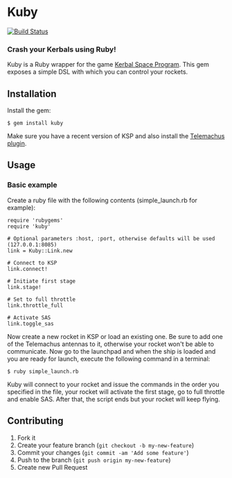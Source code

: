 # Kuby

[![Build Status](https://travis-ci.org/rrooding/kuby.png?branch=master)](https://travis-ci.org/rrooding/kuby)

### Crash your Kerbals using Ruby!

Kuby is a Ruby wrapper for the game [Kerbal Space Program](https://kerbalspaceprogram.com/). This gem exposes a simple DSL with which you can control your rockets.

## Installation

Install the gem:

    $ gem install kuby
    
Make sure you have a recent version of KSP and also install the [Telemachus plugin](http://kerbalspaceport.com/telemachus/).

## Usage

### Basic example

Create a ruby file with the following contents (simple_launch.rb for example):

	require 'rubygems'
	require 'kuby'
	
	# Optional parameters :host, :port, otherwise defaults will be used (127.0.0.1:8085)
	link = Kuby::Link.new
	
	# Connect to KSP
	link.connect!
	
	# Initiate first stage
	link.stage!
	
	# Set to full throttle
	link.throttle_full
	
	# Activate SAS
	link.toggle_sas
	
Now create a new rocket in KSP or load an existing one. Be sure to add one of the Telemachus antennas to it, otherwise your rocket won't be able to communicate. Now go to the launchpad and when the ship is loaded and you are ready for launch, execute the following command in a terminal:

	$ ruby simple_launch.rb
	
Kuby will connect to your rocket and issue the commands in the order you specified in the file, your rocket will activate the first stage, go to full throttle and enable SAS. After that, the script ends but your rocket will keep flying.

## Contributing

1. Fork it
2. Create your feature branch (`git checkout -b my-new-feature`)
3. Commit your changes (`git commit -am 'Add some feature'`)
4. Push to the branch (`git push origin my-new-feature`)
5. Create new Pull Request
